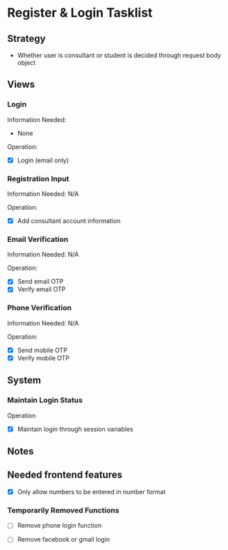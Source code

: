 # Register & Login Tasklist

## Strategy
- Whether user is consultant or student is decided through request body object

## Views

### Login
Information Needed:
- None

Operation:
- [x] Login (email only)

### Registration Input
Information Needed: N/A

Operation:
- [x] Add consultant account information

### Email Verification
Information Needed: N/A

Operation:
- [x] Send email OTP
- [x] Verify email OTP

### Phone Verification
Information Needed: N/A

Operation:
- [x] Send mobile OTP
- [x] Verify mobile OTP

## System

### Maintain Login Status
Operation
- [x] Maintain login through session variables

## Notes

## Needed frontend features
- [x] Only allow numbers to be entered in number format

### Temporarily Removed Functions
- [ ] Remove phone login function
- [ ] Remove facebook or gmail login

